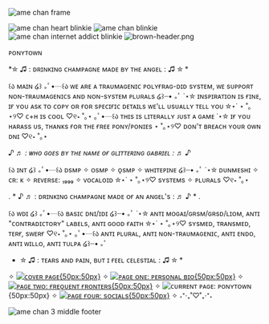 
![ame chan frame](https://i.postimg.cc/N0QnN5dY/amechan-frame.gif)

![ame chan heart blinkie](https://i.postimg.cc/NFZVbDzP/ame-chan-heart-blinkie.gif) ![ame chan blinkie](https://i.postimg.cc/KvBkH5mM/ame-chan-blinkie-small.gif) ![ame chan internet addict blinkie](https://i.postimg.cc/2jtPzjSF/amechan-internet-addict-blinkie.gif)
![brown-header.png](https://i.postimg.cc/vBHpmcnX/brown-header.png)


ᴘᴏɴʏᴛᴏᴡɴ

*✮ ♫ : ᴅʀɪɴᴋɪɴɢ ᴄʜᴀᴍᴘᴀɢɴᴇ ᴍᴀᴅᴇ ʙʏ ᴛʜᴇ ᴀɴɢᴇʟ : ♫ ✮ *

꒰ა ᴍᴀɪɴ ໒꒱
｡ﾟ•┈꒰ა ᴡᴇ ᴀʀᴇ ᴀ ᴛʀᴀᴜᴍᴀɢᴇɴɪᴄ ᴘᴏʟʏғʀᴀɢ-ᴅɪᴅ sʏsᴛᴇᴍ, ᴡᴇ sᴜᴘᴘᴏʀᴛ ɴᴏɴ-ᴛʀᴀᴜᴍᴀɢᴇɴɪᴄs ᴀɴᴅ ɴᴏɴ-sʏsᴛᴇᴍ ᴘʟᴜʀᴀʟs  ໒꒱┈•  ｡ﾟ
˙⋆✮ ɪɴsᴘɪʀᴀᴛɪᴏɴ ɪs ғɪɴᴇ, ɪғ ʏᴏᴜ ᴀsᴋ ᴛᴏ ᴄᴏᴘʏ ᴏʀ ғᴏʀ sᴘᴇᴄɪғɪᴄ ᴅᴇᴛᴀɪʟs ᴡᴇ'ʟʟ ᴜsᴜᴀʟʟʏ ᴛᴇʟʟ ʏᴏᴜ ✮⋆˙
⋆ ˚｡⋆୨♡ ᴄ+ʜ ɪs ᴄᴏᴏʟ ♡୧⋆ ˚｡⋆
｡ﾟ•┈꒰ა ᴛʜɪs ɪs ʟɪᴛᴇʀᴀʟʟʏ ᴊᴜsᴛ ᴀ ɢᴀᴍᴇ
˙⋆✮ ɪғ ʏᴏᴜ ʜᴀʀᴀss ᴜs, ᴛʜᴀɴᴋs ғᴏʀ ᴛʜᴇ ғʀᴇᴇ ᴘᴏɴʏ/ᴘᴏɴɪᴇs
⋆ ˚｡⋆୨♡ ᴅᴏɴ'ᴛ ʙʀᴇᴀᴄʜ ʏᴏᴜʀ ᴏᴡɴ ᴅɴɪ ♡୧⋆ ˚｡⋆

*♪ ♬ : ᴡʜᴏ ɢᴏᴇs ʙʏ ᴛʜᴇ ɴᴀᴍᴇ ᴏғ ɢʟɪᴛᴛᴇʀɪɴɢ ɢᴀʙʀɪᴇʟ : ♬ ♪*

꒰ა ɪɴᴛ ໒꒱
｡ﾟ•┈꒰ა ᴅsᴍᴘ ✧ ᴏsᴍᴘ ✧ ᴏ̨sᴍᴘ ✧ ᴡʜɪᴛᴇᴘɪɴᴇ  ໒꒱┈•  ｡ﾟ
˙⋆✮ ᴅᴜɴᴍᴇsʜɪ ✧ ᴄʀ: ᴋ ✧ ʀᴇᴠᴇʀsᴇ: ₁₉₉₉ ✧ ᴠᴏᴄᴀʟᴏɪᴅ ✮⋆˙
⋆ ˚｡⋆୨♡ sʏsᴛᴇᴍs ✧ ᴘʟᴜʀᴀʟs ♡୧⋆ ˚｡⋆

 . * ♪ ♬ : ᴅʀɪɴᴋɪɴɢ ᴄʜᴀᴍᴘᴀɢɴᴇ ᴍᴀᴅᴇ ᴏғ ᴀɴ ᴀɴɢᴇʟ's : ♬ ♪ * .  

꒰ა ᴡᴅɪ ໒꒱ 
｡ﾟ•┈꒰ა ʙᴀsɪᴄ ᴅɴɪ/ɪᴅɪ  ໒꒱┈•  ｡ﾟ 
˙⋆✮ ᴀɴᴛɪ ᴍᴏɢᴀɪ/ɢʀsᴍ/ɢʀsᴅ/ʟɪᴏᴍ, ᴀɴᴛɪ "ᴄᴏɴᴛʀᴀᴅɪᴄᴛᴏʀʏ" ʟᴀʙᴇʟs, ᴀɴᴛɪ ɢᴏᴏᴅ ғᴀɪᴛʜ ✮⋆˙ 
⋆ ˚｡⋆୨♡ sʏsᴍᴇᴅ, ᴛʀᴀɴsᴍᴇᴅ, ᴛᴇʀғ, sᴡᴇʀғ ♡୧⋆ ˚｡⋆
｡ﾟ•┈꒰ა ᴀɴᴛɪ ᴘʟᴜʀᴀʟ, ᴀɴᴛɪ ɴᴏɴ-ᴛʀᴀᴜᴍᴀɢᴇɴɪᴄ, ᴀɴᴛɪ ᴇɴᴅᴏ, ᴀɴᴛɪ ᴡɪʟʟᴏ, ᴀɴᴛɪ ᴛᴜʟᴘᴀ  ໒꒱┈•  ｡ﾟ 

* ✮ ♫ : ᴛᴇᴀʀs ᴀɴᴅ ᴘᴀɪɴ, ʙᴜᴛ ɪ ғᴇᴇʟ ᴄᴇʟᴇsᴛɪᴀʟ : ♫ ✮ * 

✧ [![ᴄᴏᴠᴇʀ ᴘᴀɢᴇ](https://i.postimg.cc/QxCsB8yx/0-pixel.png){50px:50px}](https://rentry.co/aae_cover-page) ✧ [![ᴘᴀɢᴇ ᴏɴᴇ: ᴘᴇʀsᴏɴᴀʟ ʙɪᴏ](https://i.postimg.cc/Xv3w8zFq/1-pixel.png){50px:50px}](https://rentry.co/aae_personal-bio) ✧ [![ᴘᴀɢᴇ ᴛᴡᴏ: ғʀᴇᴏ̨ᴜᴇɴᴛ ғʀᴏɴᴛᴇʀs](https://i.postimg.cc/fLRY4S8h/2-pixel.png){50px:50px}](https://rentry.co/aae_frequent-front) ✧ ![ᴄᴜʀʀᴇɴᴛ ᴘᴀɢᴇ: ᴘᴏɴʏᴛᴏᴡɴ](https://i.postimg.cc/h476NX6m/3-pixel-pink.pngg){50px:50px} ✧ [![ᴘᴀɢᴇ ғᴏᴜʀ: sᴏᴄɪᴀʟs](https://i.postimg.cc/h4wTwjxH/4-pixel.png){50px:50px}](https://rentry.co/aae_socials) ✧ 
 ˖⁺‧₊˚♡˚₊‧⁺˖ 


 ![ame chan 3 middle footer](https://i.postimg.cc/mgYqNQN8/amechan-3.png) 

